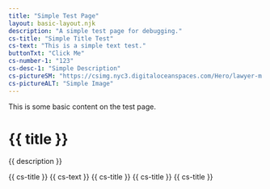 ```yaml
---
title: "Simple Test Page"
layout: basic-layout.njk
description: "A simple test page for debugging."
cs-title: "Simple Title Test"
cs-text: "This is a simple text test."
buttonTxt: "Click Me"
cs-number-1: "123"
cs-desc-1: "Simple Description"
cs-pictureSM: "https://csimg.nyc3.digitaloceanspaces.com/Hero/lawyer-m.jpg"
cs-pictureALT: "Simple Image"
---
```


This is some basic content on the test page.

# {{ title }} 

{{ description }}

{{ cs-title }}
{{ cs-text }}
{{ cs-title }}
{{ cs-title }}
{{ cs-title }}

